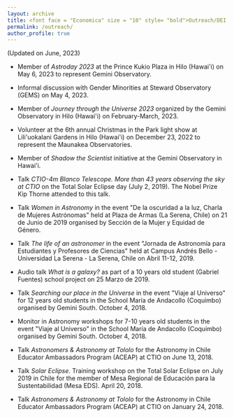 ```yaml
---
layout: archive
title: <font face = "Economica" size = "10" style= "bold">Outreach/DEI activities</font>
permalink: /outreach/
author_profile: true
---
```


(Updated on June, 2023)

<ul> 
 <li> <p> Member of <em>Astroday 2023</em> at the Prince Kukio Plaza in Hilo (Hawai'i) on May 6, 2023 to represent Gemini Observatory. </p> </li>
    
 <li> <p> Informal discussion with Gender Minorities at Steward Observatory (GEMS) on May 4, 2023. </p> </li>
  
 <li> <p> Member of <em>Journey through the Universe 2023</em> organized by the Gemini Observatory in Hilo (Hawai'i) on February-March, 2023. </p> </li>
    
 <li> <p> Volunteer at the 6th annual Christmas in the Park light show at Lili'uokalani Gardens in Hilo (Hawai'i) on December 23, 2022 to represent the Maunakea Observatories. </p> </li>
   
  <li> <p> Member of <em>Shadow the Scientist</em> initiative at the Gemini Observatory in Hawai'i. </p> </li>

  <li> <p> Talk <em>CTIO-4m Blanco Telescope. More than 43 years observing the sky at CTIO</em> on the Total Solar Eclipse day (July 2, 2019). The Nobel Prize Kip Thorne attended to this talk. </p> </li>

  <li> <p> Talk <em>Women in Astronomy</em> in the event "De la oscuridad a la luz, Charla de Mujeres Astrónomas" held at Plaza de Armas (La Serena, Chile) on 21 de Junio de 2019 organised by Sección de la Mujer y Equidad de Género. </p> </li>

  <li> <p> Talk <em>The life of an astronomer</em> in the event "Jornada de Astronomía para Estudiantes y Profesores de Ciencias" held at Campus Andrés Bello - Universidad La Serena - La Serena, Chile on Abril 11-12, 2019. </p> </li>

  <li> <p> Audio talk <em>What is a galaxy?</em> as part of a 10 years old student (Gabriel Fuentes) school project on 25 Marzo de 2019. </p> </li>

  <li> <p> Talk <em>Searching our place in the Universe</em> in the event "Viaje al Universo" for 12 years old students in the School María de Andacollo (Coquimbo) organised by Gemini South. October 4, 2018. </p> </li>

  <li> <p> Monitor in Astronomy workshops for 7-10 years old students in the event "Viaje al Universo" in the School María de Andacollo (Coquimbo) organised by Gemini South. October 4, 2018. </p> </li>

  <li> <p> Talk <em>Astronomers & Astronomy at Tololo</em> for the Astronomy in Chile Educator Ambassadors Program (ACEAP) at CTIO on June 13, 2018. </p> </li>

  <li> <p> Talk <em>Solar Eclipse</em>. Training workshop on the Total Solar Eclipse on July 2019 in Chile for the member of Mesa Regional de Educación para la Sustentabilidad (Mesa EDS). April 20, 2018. </p> </li>

  <li> <p> Talk <em>Astronomers & Astronomy at Tololo</em> for the Astronomy in Chile Educator Ambassadors Program (ACEAP) at CTIO on January 24, 2018. </p> </li>
</ul>
